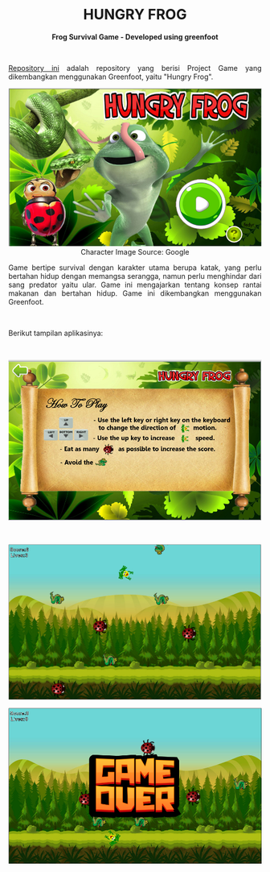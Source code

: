 <br />

<p align="center">
  <b><h1 align="center">HUNGRY FROG</h1></b>
</p>
<p align="center">
    <b><align="center">Frog Survival Game - Developed using greenfoot</b>
</p>

<br />

<p align="justify">
  <a href="https://github.com/fedyrahmatullah/Hungry-Frog">Repository ini</a> adalah repository yang berisi Project Game yang dikembangkan menggunakan Greenfoot, yaitu "Hungry Frog".
</p>

<p align="center">
  <a href='https://github.com/fedyrahmatullah/Hungry-Frog'><img src="IMG/hungry frog welcome.png"></a>
  Character Image Source: Google
</p>

<p align="justify">
  Game bertipe survival dengan karakter utama berupa katak, yang perlu bertahan hidup dengan memangsa serangga, namun perlu menghindar dari sang predator yaitu ular. Game ini mengajarkan tentang konsep rantai makanan dan bertahan hidup. Game ini dikembangkan menggunakan Greenfoot.
</p>
<br>
<p align="justify">
 Berikut tampilan aplikasinya:<br> 
</p>
<br>
<p align="center">
  <a href='https://github.com/fedyrahmatullah/Hungry-Frog'><img src="IMG/hungry frog how to play.png"></a>
</p>
<br>
<p align="center">
  <a href='https://github.com/fedyrahmatullah/Hungry-Frog'><img src="IMG/hungryfrog ss.png"></a>
</p
  <p align="center">
  <a href='https://github.com/fedyrahmatullah/Hungry-Frog'><img src="IMG/hungryfrog ss2.png"></a>
</p

